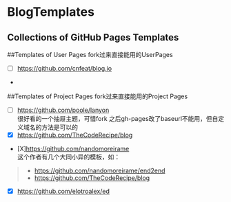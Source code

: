 # BlogTemplates
Collections of GitHub Pages Templates
---
##Templates of User Pages
fork过来直接能用的UserPages

- [ ] https://github.com/cnfeat/blog.io
- 

##Templates of Project Pages
fork过来直接能用的Project Pages

 - [ ] https://github.com/poole/lanyon<br>
 很好看的一个抽屉主题，可惜fork 之后gh-pages改了baseurl不能用，但自定义域名的方法是可以的
 - [X] https://github.com/TheCodeRecipe/blog
 - [X]https://github.com/nandomoreirame<br>这个作者有几个大同小异的模板，如：<br>
 
 > *  https://github.com/nandomoreirame/end2end
 > *  https://github.com/TheCodeRecipe/blog

 - [X] https://github.com/elotroalex/ed

